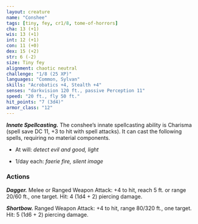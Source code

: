 ```yaml
---
layout: creature
name: "Conshee"
tags: [tiny, fey, cr1/8, tome-of-horrors]
cha: 13 (+1)
wis: 13 (+1)
int: 12 (+1)
con: 11 (+0)
dex: 15 (+2)
str: 6 (-2)
size: Tiny fey
alignment: chaotic neutral
challenge: "1/8 (25 XP)"
languages: "Common, Sylvan"
skills: "Acrobatics +4, Stealth +4"
senses: "darkvision 120 ft., passive Perception 11"
speed: "20 ft., fly 50 ft."
hit_points: "7 (3d4)"
armor_class: "12"
---
```


***Innate Spellcasting.*** The conshee’s innate spellcasting ability is
Charisma (spell save DC 11, +3 to hit with spell attacks). It can cast the
following spells, requiring no material components.

* At will: <i>detect evil and good, light</i>

* 1/day each: <i>faerie fire, silent image</i>

### Actions

***Dagger.*** Melee or Ranged Weapon Attack: +4 to hit, reach 5 ft. or range
20/60 ft., one target. Hit: 4 (1d4 + 2) piercing damage.

***Shortbow.*** Ranged Weapon Attack: +4 to hit, range 80/320 ft., one
target. Hit: 5 (1d6 + 2) piercing damage.
